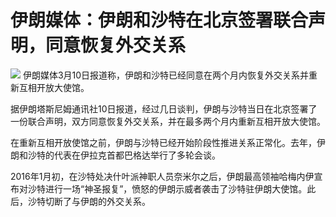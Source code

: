 # 伊朗媒体：伊朗和沙特在北京签署联合声明，同意恢复外交关系

![](https://inews.gtimg.com/om_bt/O112CtcrWwFwyIX6nch0OBsHf-b7zqgCXVWHN5gtxbbeIAA/1000)
伊朗媒体3月10日报道称，伊朗和沙特已经同意在两个月内恢复外交关系并重新互相开放大使馆。

据伊朗塔斯尼姆通讯社10日报道，经过几日谈判，伊朗与沙特当日在北京签署了一份联合声明，双方同意恢复外交关系，并在最多两个月内重新互相开放大使馆。

在重新互相开放使馆之前，伊朗与沙特已经开始阶段性推进关系正常化。去年，伊朗和沙特的代表在伊拉克首都巴格达举行了多轮会谈。

2016年1月初，在沙特处决什叶派神职人员奈米尔之后，伊朗最高领袖哈梅内伊宣布对沙特进行一场“神圣报复”，愤怒的伊朗示威者袭击了沙特驻伊朗大使馆。此后，沙特切断了与伊朗的外交关系。


